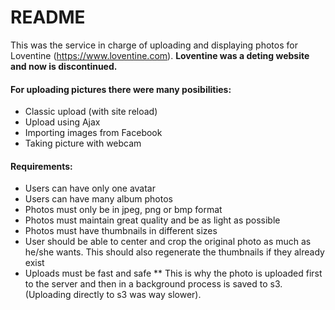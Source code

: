 # README

This was the service in charge of uploading and displaying photos for Loventine (https://www.loventine.com). **Loventine was a deting website and now is discontinued.**

#### For uploading pictures there were many posibilities:
* Classic upload (with site reload)
* Upload using Ajax
* Importing images from Facebook
* Taking picture with webcam

#### Requirements: 
* Users can have only one avatar
* Users can have many album photos
* Photos must only be in jpeg, png or bmp format
* Photos must maintain great quality and be as light as possible 
* Photos must have thumbnails in different sizes
* User should be able to center and crop the original photo as much as he/she wants. This should also regenerate the thumbnails if they already exist
* Uploads must be fast and safe
** This is why the photo is uploaded first to the server and then in a background process is saved to s3. (Uploading directly to s3 was way slower).
